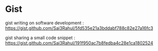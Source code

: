 # Gist
gist writing on software development : <https://gist.github.com/Sai3Rahul/5fd535e21a3bddabf788c82e27a16fc3>

gist sharing a small code snippet : <https://gist.github.com/Sai3Rahul/191f950ac7b8fedba4c28e1ca1802524>
